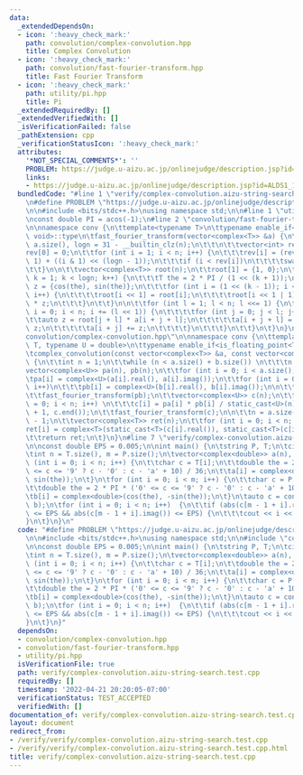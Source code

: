```yaml
---
data:
  _extendedDependsOn:
  - icon: ':heavy_check_mark:'
    path: convolution/complex-convolution.hpp
    title: Complex Convolution
  - icon: ':heavy_check_mark:'
    path: convolution/fast-fourier-transform.hpp
    title: Fast Fourier Transform
  - icon: ':heavy_check_mark:'
    path: utility/pi.hpp
    title: Pi
  _extendedRequiredBy: []
  _extendedVerifiedWith: []
  _isVerificationFailed: false
  _pathExtension: cpp
  _verificationStatusIcon: ':heavy_check_mark:'
  attributes:
    '*NOT_SPECIAL_COMMENTS*': ''
    PROBLEM: https://judge.u-aizu.ac.jp/onlinejudge/description.jsp?id=ALDS1_14_B
    links:
    - https://judge.u-aizu.ac.jp/onlinejudge/description.jsp?id=ALDS1_14_B
  bundledCode: "#line 1 \"verify/complex-convolution.aizu-string-search.test.cpp\"\
    \n#define PROBLEM \"https://judge.u-aizu.ac.jp/onlinejudge/description.jsp?id=ALDS1_14_B\"\
    \n\n#include <bits/stdc++.h>\nusing namespace std;\n\n#line 1 \"utility/pi.hpp\"\
    \nconst double PI = acos(-1);\n#line 2 \"convolution/fast-fourier-transform.hpp\"\
    \n\nnamespace conv {\n\ttemplate<typename T>\n\ttypename enable_if<is_floating_point<T>::value,\
    \ void>::type\n\tfast_fourier_transform(vector<complex<T>> &a) {\n\t\tint n =\
    \ a.size(), logn = 31 - __builtin_clz(n);\n\t\t\n\t\tvector<int> rev(n);\n\t\t\
    rev[0] = 0;\n\t\tfor (int i = 1; i < n; i++) {\n\t\t\trev[i] = (rev[i >> 1] >>\
    \ 1) + ((i & 1) << (logn - 1));\n\t\t\tif (i < rev[i])\n\t\t\t\tswap(a[i], a[rev[i]]);\n\
    \t\t}\n\n\t\tvector<complex<T>> root(n);\n\t\troot[1] = {1, 0};\n\t\tfor (int\
    \ k = 1; k < logn; k++) {\n\t\t\tT the = 2 * PI / (1 << (k + 1));\n\t\t\tcomplex<T>\
    \ z = {cos(the), sin(the)};\n\t\t\tfor (int i = (1 << (k - 1)); i < (1 << k);\
    \ i++) {\n\t\t\t\troot[i << 1] = root[i];\n\t\t\t\troot[i << 1 | 1] = root[i]\
    \ * z;\n\t\t\t}\n\t\t}\n\n\t\tfor (int l = 1; l < n; l <<= 1) {\n\t\t\tfor (int\
    \ i = 0; i < n; i += (l << 1)) {\n\t\t\t\tfor (int j = 0; j < l; j++) {\n\t\t\t\
    \t\tauto z = root[j + l] * a[i + j + l];\n\t\t\t\t\ta[i + j + l] = a[i + j] -\
    \ z;\n\t\t\t\t\ta[i + j] += z;\n\t\t\t\t}\n\t\t\t}\n\t\t}\n\t}\n}\n#line 2 \"\
    convolution/complex-convolution.hpp\"\n\nnamespace conv {\n\ttemplate<typename\
    \ T, typename U = double>\n\ttypename enable_if<is_floating_point<T>::value, vector<complex<T>>>::type\n\
    \tcomplex_convolution(const vector<complex<T>> &a, const vector<complex<T>> &b)\
    \ {\n\t\tint n = 1;\n\t\twhile (n < a.size() + b.size()) \n\t\t\tn <<= 1;\n\t\t\
    vector<complex<U>> pa(n), pb(n);\n\t\tfor (int i = 0; i < a.size(); i++)\n\t\t\
    \tpa[i] = complex<U>(a[i].real(), a[i].imag());\n\t\tfor (int i = 0; i < b.size();\
    \ i++)\n\t\t\tpb[i] = complex<U>(b[i].real(), b[i].imag());\n\n\t\tfast_fourier_transform(pa);\n\
    \t\tfast_fourier_transform(pb);\n\t\tvector<complex<U>> c(n);\n\t\tfor (int i\
    \ = 0; i < n; i++) \n\t\t\tc[i] = pa[i] * pb[i] / static_cast<U>(n);\n\t\treverse(c.begin()\
    \ + 1, c.end());\n\t\tfast_fourier_transform(c);\n\n\t\tn = a.size() + b.size()\
    \ - 1;\n\t\tvector<complex<T>> ret(n);\n\t\tfor (int i = 0; i < n; i++)\n\t\t\t\
    ret[i] = complex<T>(static_cast<T>(c[i].real()), static_cast<T>(c[i].imag()));\n\
    \t\treturn ret;\n\t}\n}\n#line 7 \"verify/complex-convolution.aizu-string-search.test.cpp\"\
    \n\nconst double EPS = 0.005;\n\nint main() {\n\tstring P, T;\n\tcin >> T >> P;\n\
    \tint n = T.size(), m = P.size();\n\tvector<complex<double>> a(n), b(m);\n\tfor\
    \ (int i = 0; i < n; i++) {\n\t\tchar c = T[i];\n\t\tdouble the = 2 * PI * ('0'\
    \ <= c <= '9' ? c - '0' : c - 'a' + 10) / 36;\n\t\ta[i] = complex<double>(cos(the),\
    \ sin(the));\n\t}\n\tfor (int i = 0; i < m; i++) {\n\t\tchar c = P[m - i - 1];\n\
    \t\tdouble the = 2 * PI * ('0' <= c <= '9' ? c - '0' : c - 'a' + 10) / 36;\n\t\
    \tb[i] = complex<double>(cos(the), -sin(the));\n\t}\n\tauto c = conv::complex_convolution(a,\
    \ b);\n\tfor (int i = 0; i < n; i++)  {\n\t\tif (abs(c[m - 1 + i].real() - m)\
    \ <= EPS && abs(c[m - 1 + i].imag()) <= EPS) {\n\t\t\tcout << i << '\\n';\n\t\t\
    }\n\t}\n}\n"
  code: "#define PROBLEM \"https://judge.u-aizu.ac.jp/onlinejudge/description.jsp?id=ALDS1_14_B\"\
    \n\n#include <bits/stdc++.h>\nusing namespace std;\n\n#include \"convolution/complex-convolution.hpp\"\
    \n\nconst double EPS = 0.005;\n\nint main() {\n\tstring P, T;\n\tcin >> T >> P;\n\
    \tint n = T.size(), m = P.size();\n\tvector<complex<double>> a(n), b(m);\n\tfor\
    \ (int i = 0; i < n; i++) {\n\t\tchar c = T[i];\n\t\tdouble the = 2 * PI * ('0'\
    \ <= c <= '9' ? c - '0' : c - 'a' + 10) / 36;\n\t\ta[i] = complex<double>(cos(the),\
    \ sin(the));\n\t}\n\tfor (int i = 0; i < m; i++) {\n\t\tchar c = P[m - i - 1];\n\
    \t\tdouble the = 2 * PI * ('0' <= c <= '9' ? c - '0' : c - 'a' + 10) / 36;\n\t\
    \tb[i] = complex<double>(cos(the), -sin(the));\n\t}\n\tauto c = conv::complex_convolution(a,\
    \ b);\n\tfor (int i = 0; i < n; i++)  {\n\t\tif (abs(c[m - 1 + i].real() - m)\
    \ <= EPS && abs(c[m - 1 + i].imag()) <= EPS) {\n\t\t\tcout << i << '\\n';\n\t\t\
    }\n\t}\n}"
  dependsOn:
  - convolution/complex-convolution.hpp
  - convolution/fast-fourier-transform.hpp
  - utility/pi.hpp
  isVerificationFile: true
  path: verify/complex-convolution.aizu-string-search.test.cpp
  requiredBy: []
  timestamp: '2022-04-21 20:20:05-07:00'
  verificationStatus: TEST_ACCEPTED
  verifiedWith: []
documentation_of: verify/complex-convolution.aizu-string-search.test.cpp
layout: document
redirect_from:
- /verify/verify/complex-convolution.aizu-string-search.test.cpp
- /verify/verify/complex-convolution.aizu-string-search.test.cpp.html
title: verify/complex-convolution.aizu-string-search.test.cpp
---
```

